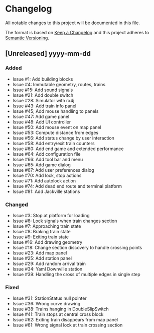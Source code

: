 # Changelog

All notable changes to this project will be documented in this file.

The format is based on [Keep a Changelog](http://keepachangelog.com/en/1.0.0/)
and this project adheres to [Semantic Versioning](http://semver.org/spec/v2.0.0.html).

## [Unreleased] yyyy-mm-dd

### Added

- Issue #1: Add building blocks
- Issue #4: Immutable geometry, routes, trains
- Issue #15: Add sound signals
- Issue #21: Add double switch
- Issue #28: Simulator with rx4j
- Issue #43: Add train info panel
- Issue #45; Add mouse handling to panels
- Issue #47: Add game panel
- Issue #48: Add UI controller
- Issue #50: Add mouse event on map panel
- Issue #53: Compute distance from edges
- Issue #56: Add status change by user interaction
- Issue #58: Add entry/exit train counters
- Issue #60: Add end game and extended performance
- Issue #64: Add configuration file
- Issue #66: Add tool bar and menu
- Issue #65: Add game dialog
- Issue #67: Add user preferences dialog
- Issue #70: Add lock, stop actions
- Issue #71: Add autolock action
- Issue #74: Add dead end route and terminal platform
- Issue #81: Add Jackville stations

### Changed 

- Issue #3: Stop at platform for loading
- Issue #6: Lock signals when train changes section
- Issue #7: Approaching train state
- Issue #8: Braking train state
- Issue #9: Exiting train state
- Issue #16: Add drawing geometry
- Issue #18: Change section discovery to handle crossing points
- Issue #23: Add map panel
- Issue #25: Add station panel
- Issue #29: Add random arrival train
- Issue #34: Yaml Downville station
- Issue #39: Handling the cross of multiple edges in single step

### Fixed

- Issue #31: StationStatus null pointer
- Issue #36: Wrong curve drawing
- Issue #38: Trains hanging in DoubleSlipSwitch
- Issue #41: Train stops at central cross block
- Issue #62: Exiting train disappears from map panel
- Issue #61: Wrong signal lock at train crossing section

